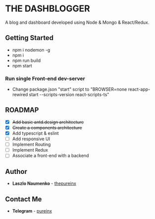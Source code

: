 # THE DASHBLOGGER

A blog and dashboard developed using Node & Mongo & React/Redux.

## Getting Started

* npm i nodemon -g
* npm i
* npm run build
* npm start

### Run single Front-end dev-server

* Change package.json "start" script to "BROWSER=none react-app-rewired start  --scripts-version react-scripts-ts"

## ROADMAP

- [x] ~~Add basic antd.design architecture~~
- [x] ~~Create a components architecture~~
- [x] Add typescript & eslint
- [ ] Add responsive UI
- [ ] Implement Routing
- [ ] Implement Redux
- [ ] Associate a front-end with a backend

## Author

* **Laszlo Naumenko** - [thepureinx](https://github.com/thepureinx)

## Contact Me

* **Telegram** - [pureinx](https://t.me/pureinx)
